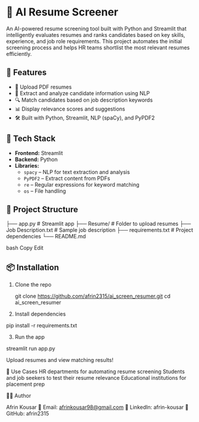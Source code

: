 # 🤖 AI Resume Screener

An AI-powered resume screening tool built with Python and Streamlit that intelligently evaluates resumes and ranks candidates based on key skills, experience, and job role requirements. This project automates the initial screening process and helps HR teams shortlist the most relevant resumes efficiently.

## 🚀 Features

- 📄 Upload PDF resumes
- 🧠 Extract and analyze candidate information using NLP
- 🔍 Match candidates based on job description keywords
- 📊 Display relevance scores and suggestions
- 🛠 Built with Python, Streamlit, NLP (spaCy), and PyPDF2

## 🧰 Tech Stack

- **Frontend:** Streamlit
- **Backend:** Python
- **Libraries:** 
  - `spacy` – NLP for text extraction and analysis
  - `PyPDF2` – Extract content from PDFs
  - `re` – Regular expressions for keyword matching
  - `os` – File handling

## 📁 Project Structure

├── app.py # Streamlit app
├── Resume/ # Folder to upload resumes
├── Job Description.txt # Sample job description
├── requirements.txt # Project dependencies
└── README.md

bash
Copy
Edit

## 📦 Installation

1. Clone the repo  

   git clone https://github.com/afrin2315/ai_screen_resumer.git
   cd ai_screen_resumer
   
2. Install dependencies

pip install -r requirements.txt

3. Run the app

streamlit run app.py

Upload resumes and view matching results!

🎯 Use Cases
HR departments for automating resume screening
Students and job seekers to test their resume relevance
Educational institutions for placement prep

👩‍💻 Author

Afrin Kousar
📧 Email: afrinkousar98@gmail.com
🔗 LinkedIn: afrin-kousar
🐙 GitHub: afrin2315
